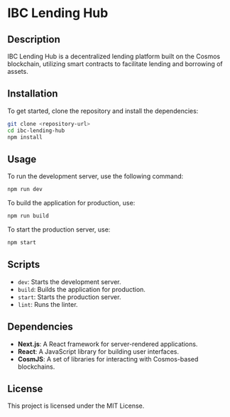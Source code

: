 # IBC Lending Hub

## Description
IBC Lending Hub is a decentralized lending platform built on the Cosmos blockchain, utilizing smart contracts to facilitate lending and borrowing of assets.

## Installation
To get started, clone the repository and install the dependencies:

```bash
git clone <repository-url>
cd ibc-lending-hub
npm install
```

## Usage
To run the development server, use the following command:

```bash
npm run dev
```

To build the application for production, use:

```bash
npm run build
```

To start the production server, use:

```bash
npm start
```

## Scripts
- `dev`: Starts the development server.
- `build`: Builds the application for production.
- `start`: Starts the production server.
- `lint`: Runs the linter.

## Dependencies
- **Next.js**: A React framework for server-rendered applications.
- **React**: A JavaScript library for building user interfaces.
- **CosmJS**: A set of libraries for interacting with Cosmos-based blockchains.

## License
This project is licensed under the MIT License.
